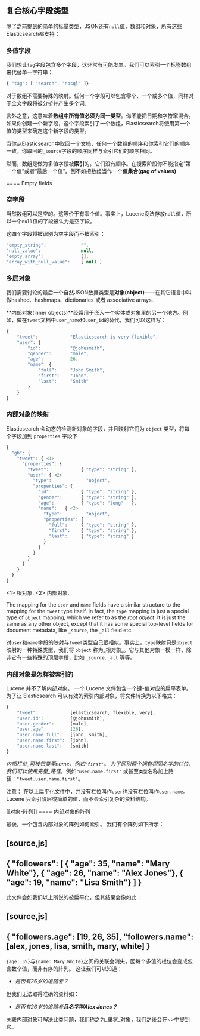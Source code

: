 ## 复合核心字段类型

除了之前提到的简单的标量类型，JSON还有`null`值，数组和对象，所有这些Elasticsearch都支持：

### 多值字段

我们想让`tag`字段包含多个字段，这非常有可能发生。我们可以索引一个标签数组来代替单一字符串：

```javascript
{ "tag": [ "search", "nosql" ]}
```

对于数组不需要特殊的映射。任何一个字段可以包含零个、一个或多个值，同样对于全文字段将被分析并产生多个词。

言外之意，这意味着**数组中所有值必须为同一类型**。你不能把日期和字符窜混合。如果你创建一个新字段，这个字段索引了一个数组，Elasticsearch将使用第一个值的类型来确定这个新字段的类型。

当你从Elasticsearch中取回一个文档，任何一个数组的顺序和你索引它们的顺序一致。你取回的`_source`字段的顺序同样与索引它们的顺序相同。

然而，数组是做为多值字段被**索引**的，它们没有顺序。在搜索阶段你不能指定“第一个值”或者“最后一个值”。倒不如把数组当作一个**值集合(gag of values)**

==== Empty fields
### 空字段

当然数组可以是空的。这等价于有零个值。事实上，Lucene没法存放`null`值，所以一个`null`值的字段被认为是空字段。

这四个字段将被识别为空字段而不被索引：

```javascript
"empty_string":             "",
"null_value":               null,
"empty_array":              [],
"array_with_null_value":    [ null ]
```

### 多层对象

我们需要讨论的最后一个自然JSON数据类型是**对象(object)**——在其它语言中叫做hashed、hashmaps、dictionaries 或者 associative arrays.

**内部对象(inner objects)**经常用于嵌入一个实体或对象里的另一个地方。例如，做在`tweet`文档中`user_name`和`user_id`的替代，我们可以这样写：

```javascript
{
    "tweet":            "Elasticsearch is very flexible",
    "user": {
        "id":           "@johnsmith",
        "gender":       "male",
        "age":          26,
        "name": {
            "full":     "John Smith",
            "first":    "John",
            "last":     "Smith"
        }
    }
}
```


### 内部对象的映射

Elasticsearch 会动态的检测新对象的字段，并且映射它们为 `object` 类型，将每个字段加到 `properties` 字段下

```javascript
{
  "gb": {
    "tweet": { <1>
      "properties": {
        "tweet":            { "type": "string" },
        "user": { <2>
          "type":             "object",
          "properties": {
            "id":           { "type": "string" },
            "gender":       { "type": "string" },
            "age":          { "type": "long"   },
            "name":   { <2>
              "type":         "object",
              "properties": {
                "full":     { "type": "string" },
                "first":    { "type": "string" },
                "last":     { "type": "string" }
              }
            }
          }
        }
      }
    }
  }
}
```

<1> 根对象.
<2> 内部对象.

The mapping for the `user` and `name` fields have a similar structure
to the mapping for the `tweet` type itself.  In fact, the `type` mapping
is just a special type of `object` mapping, which we refer to as the
_root object_.  It is just the same as any other object, except that it has
some special top-level fields for document metadata, like `_source`,
the `_all` field etc.

对`user`和`name`字段的映射与`tweet`类型自己很相似。事实上，`type`映射只是`object`映射的一种特殊类型，我们将 `object` 称为_根对象_。它与其他对象一模一样，除非它有一些特殊的顶层字段，比如 `_source`, `_all` 等等。

### 内部对象是怎样被索引的

Lucene 并不了解内部对象。 一个 Lucene 文件包含一个键-值对应的扁平表单。 为了让 Elasticsearch 可以有效的索引内部对象，将文件转换为以下格式：

```javascript
{
    "tweet":            [elasticsearch, flexible, very],
    "user.id":          [@johnsmith],
    "user.gender":      [male],
    "user.age":         [26],
    "user.name.full":   [john, smith],
    "user.name.first":  [john],
    "user.name.last":   [smith]
}
```

_内部栏位_可被归类至name，例如`"first"`。 为了区别两个拥有相同名字的栏位，我们可以使用完整_路径_，例如`"user.name.first"` 或甚至`类型`名称加上路径：`"tweet.user.name.first"`。

注意： 在以上扁平化文件中，并没有栏位叫作`user`也没有栏位叫作`user.name`。 Lucene 只索引阶层或简单的值，而不会索引复杂的资料结构。

[[对象-阵列]] ==== 内部对象的阵列

最後，一个包含内部对象的阵列如何索引。 我们有个阵列如下所示：

[source,js]
--------------------------------------------------
{
    "followers": [
        { "age": 35, "name": "Mary White"},
        { "age": 26, "name": "Alex Jones"},
        { "age": 19, "name": "Lisa Smith"}
    ]
}
--------------------------------------------------


此文件会如我们以上所说的被扁平化，但其结果会像如此：

[source,js]
--------------------------------------------------
{
    "followers.age":    [19, 26, 35],
    "followers.name":   [alex, jones, lisa, smith, mary, white]
}
--------------------------------------------------


`{age: 35}`与`{name: Mary White}`之间的关联会消失，因每个多值的栏位会变成包含数个值，而非有序的阵列。 这让我们可以知道：

* _是否有26岁的追随者？_

但我们无法取得准确的资料如：

* _是否有26岁的追随者**且名字叫Alex Jones？**_

关联内部对象可解决此类问题，我们称之为_巢状_对象，我们之後会在<<nested-objects>>中提到它。
